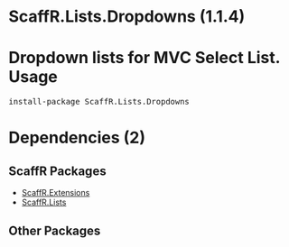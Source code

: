 ﻿ScaffR.Lists.Dropdowns (1.1.4)
======
Dropdown lists for MVC Select List.
Usage
======
<pre>install-package ScaffR.Lists.Dropdowns</pre>
Dependencies (2)
=====

ScaffR Packages
------
* [ScaffR.Extensions](https://github.com/wcpro/ScaffR/tree/master/src/ScaffR.Extensions)
* [ScaffR.Lists](https://github.com/wcpro/ScaffR/tree/master/src/ScaffR.Lists)

Other Packages
------
